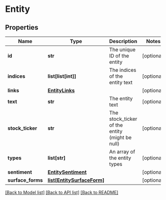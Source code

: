 # Entity

## Properties
Name | Type | Description | Notes
------------ | ------------- | ------------- | -------------
**id** | **str** | The unique ID of the entity | [optional] 
**indices** | **list[list[int]]** | The indices of the entity text | [optional] 
**links** | [**EntityLinks**](EntityLinks.md) |  | [optional] 
**text** | **str** | The entity text | [optional] 
**stock_ticker** | **str** | The stock_ticker of the entity (might be null) | [optional] 
**types** | **list[str]** | An array of the entity types | [optional] 
**sentiment** | [**EntitySentiment**](EntitySentiment.md) |  | [optional] 
**surface_forms** | [**list[EntitySurfaceForm]**](EntitySurfaceForm.md) |  | [optional] 

[[Back to Model list]](../README.md#documentation-for-models) [[Back to API list]](../README.md#documentation-for-api-endpoints) [[Back to README]](../README.md)


